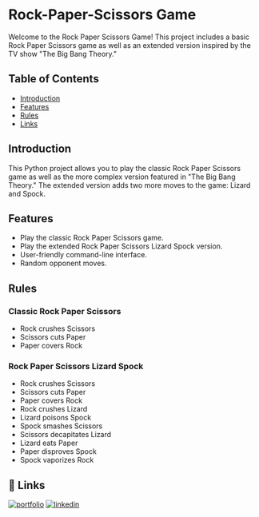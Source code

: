 
# Rock-Paper-Scissors Game

Welcome to the Rock Paper Scissors Game! This project includes a basic Rock Paper Scissors game as well as an extended version inspired by the TV show "The Big Bang Theory."

## Table of Contents

- [Introduction](#introduction)
- [Features](#features)
- [Rules](#rules)
- [Links](#links)

## Introduction

This Python project allows you to play the classic Rock Paper Scissors game as well as the more complex version featured in "The Big Bang Theory." The extended version adds two more moves to the game: Lizard and Spock.

## Features

- Play the classic Rock Paper Scissors game.
- Play the extended Rock Paper Scissors Lizard Spock version.
- User-friendly command-line interface.
- Random opponent moves.

## Rules

### Classic Rock Paper Scissors
- Rock crushes Scissors
- Scissors cuts Paper
- Paper covers Rock
### Rock Paper Scissors Lizard Spock
- Rock crushes Scissors
- Scissors cuts Paper
- Paper covers Rock
- Rock crushes Lizard
- Lizard poisons Spock
- Spock smashes Scissors
- Scissors decapitates Lizard
- Lizard eats Paper
- Paper disproves Spock
- Spock vaporizes Rock

## 🔗 Links

[![portfolio](https://img.shields.io/badge/my_portfolio-000?style=for-the-badge&logo=ko-fi&logoColor=white)](https://martafn-portfolio.netlify.app/)
[![linkedin](https://img.shields.io/badge/linkedin-0A66C2?style=for-the-badge&logo=linkedin&logoColor=white)](https://www.linkedin.com/in/martarfnogueira/)

